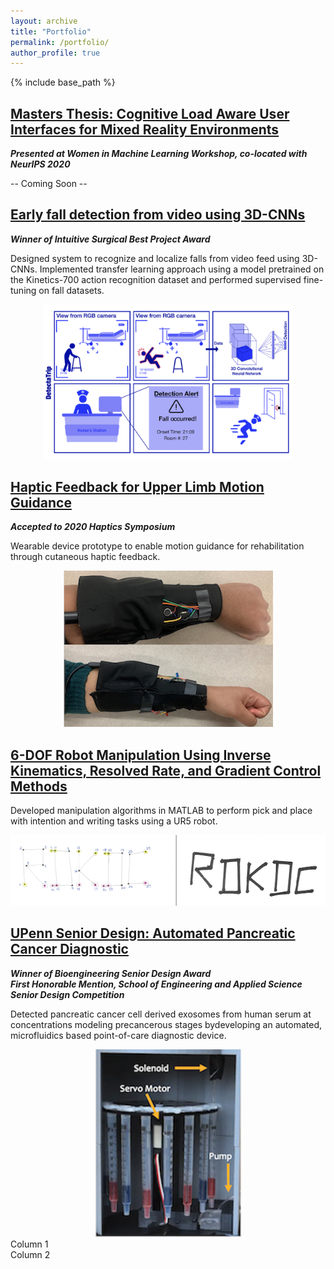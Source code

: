 ```yaml
---
layout: archive
title: "Portfolio"
permalink: /portfolio/
author_profile: true
---
```

{% include base_path %}

## [Masters Thesis: Cognitive Load Aware User Interfaces for Mixed Reality Environments](/portfolio/mastersThesis)
***Presented at Women in Machine Learning Workshop, co-located with NeurIPS 2020***           
  
-- Coming Soon --            

## [Early fall detection from video using 3D-CNNs](/portfolio/fallDetection)
***Winner of Intuitive Surgical Best Project Award***             

Designed system to recognize and localize falls from video feed using 3D-CNNs. Implemented transfer learning approach using a model pretrained on the Kinetics-700 action recognition dataset and performed supervised fine-tuning on fall datasets.  

<div align="center">
  <img src='/images/dl2020/dl2020_storyBoard.png' width="400px"/>
</div>

## [Haptic Feedback for Upper Limb Motion Guidance](/portfolio/hapticGuidance)
***Accepted to 2020 Haptics Symposium***              
     
Wearable device prototype to enable motion guidance for rehabilitation through cutaneous haptic feedback.          

<div align="center">      
  <img src='/images/haptic.png'>
</div>

## [6-DOF Robot Manipulation Using Inverse Kinematics, Resolved Rate, and Gradient Control Methods](/portfolio/rdkdc)
Developed manipulation algorithms in MATLAB to perform pick and place with intention and writing tasks using a UR5 robot.          
<div align="center">      
  <img src='/images/rdkdc.png'>
</div>

## [UPenn Senior Design: Automated Pancreatic Cancer Diagnostic](/portfolio/UPennSeniorDesign)
***Winner of Bioengineering Senior Design Award***            
***First Honorable Mention, School of Engineering and Applied Science Senior Design Competition***           

Detected pancreatic cancer cell derived exosomes from human serum at concentrations modeling precancerous stages bydeveloping an automated, microfluidics based point-of-care diagnostic device. 
<div align="center">      
  <img src='/images/seniorDesign/inside.png'>
</div>

<div class="row">
  <div class="col">
    Column 1
  </div>
  <div class="col">
    Column 2
  </div>
</div>
